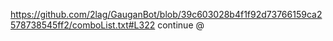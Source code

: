 https://github.com/2lag/GauganBot/blob/39c603028b4f1f92d73766159ca2578738545ff2/comboList.txt#L322 continue @
